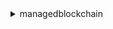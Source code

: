 <details>

<summary>
managedblockchain
</summary>

- <details><summary>create-member</summary>

  * --client-request-token
  * --invitation-id
  * --network-id
  * --member-configuration
  * --cli-input-json
  * --cli-input-yaml
  * --generate-cli-skeleton


- <details><summary>create-network</summary>

  * --client-request-token
  * --name
  * --description
  * --framework
  * --framework-version
  * --framework-configuration
  * --voting-policy
  * --member-configuration
  * --tags
  * --cli-input-json
  * --cli-input-yaml
  * --generate-cli-skeleton


- <details><summary>create-node</summary>

  * --client-request-token
  * --network-id
  * --member-id
  * --node-configuration
  * --tags
  * --cli-input-json
  * --cli-input-yaml
  * --generate-cli-skeleton


- <details><summary>create-proposal</summary>

  * --client-request-token
  * --network-id
  * --member-id
  * --actions
  * --description
  * --tags
  * --cli-input-json
  * --cli-input-yaml
  * --generate-cli-skeleton


- <details><summary>delete-member</summary>

  * --network-id
  * --member-id
  * --cli-input-json
  * --cli-input-yaml
  * --generate-cli-skeleton


- <details><summary>delete-node</summary>

  * --network-id
  * --member-id
  * --node-id
  * --cli-input-json
  * --cli-input-yaml
  * --generate-cli-skeleton


- <details><summary>get-member</summary>

  * --network-id
  * --member-id
  * --cli-input-json
  * --cli-input-yaml
  * --generate-cli-skeleton


- <details><summary>get-network</summary>

  * --network-id
  * --cli-input-json
  * --cli-input-yaml
  * --generate-cli-skeleton


- <details><summary>get-node</summary>

  * --network-id
  * --member-id
  * --node-id
  * --cli-input-json
  * --cli-input-yaml
  * --generate-cli-skeleton


- <details><summary>get-proposal</summary>

  * --network-id
  * --proposal-id
  * --cli-input-json
  * --cli-input-yaml
  * --generate-cli-skeleton


- <details><summary>help</summary>

  * 


- <details><summary>list-invitations</summary>

  * --max-results
  * --next-token
  * --cli-input-json
  * --cli-input-yaml
  * --generate-cli-skeleton


- <details><summary>list-members</summary>

  * --network-id
  * --name
  * --status
  * --is-owned
  * --no-is-owned
  * --max-results
  * --next-token
  * --cli-input-json
  * --cli-input-yaml
  * --generate-cli-skeleton


- <details><summary>list-networks</summary>

  * --name
  * --framework
  * --status
  * --max-results
  * --next-token
  * --cli-input-json
  * --cli-input-yaml
  * --generate-cli-skeleton


- <details><summary>list-nodes</summary>

  * --network-id
  * --member-id
  * --status
  * --max-results
  * --next-token
  * --cli-input-json
  * --cli-input-yaml
  * --generate-cli-skeleton


- <details><summary>list-proposals</summary>

  * --network-id
  * --max-results
  * --next-token
  * --cli-input-json
  * --cli-input-yaml
  * --generate-cli-skeleton


- <details><summary>list-proposal-votes</summary>

  * --network-id
  * --proposal-id
  * --max-results
  * --next-token
  * --cli-input-json
  * --cli-input-yaml
  * --generate-cli-skeleton


- <details><summary>list-tags-for-resource</summary>

  * --resource-arn
  * --cli-input-json
  * --cli-input-yaml
  * --generate-cli-skeleton


- <details><summary>reject-invitation</summary>

  * --invitation-id
  * --cli-input-json
  * --cli-input-yaml
  * --generate-cli-skeleton


- <details><summary>tag-resource</summary>

  * --resource-arn
  * --tags
  * --cli-input-json
  * --cli-input-yaml
  * --generate-cli-skeleton


- <details><summary>untag-resource</summary>

  * --resource-arn
  * --tag-keys
  * --cli-input-json
  * --cli-input-yaml
  * --generate-cli-skeleton


- <details><summary>update-member</summary>

  * --network-id
  * --member-id
  * --log-publishing-configuration
  * --cli-input-json
  * --cli-input-yaml
  * --generate-cli-skeleton


- <details><summary>update-node</summary>

  * --network-id
  * --member-id
  * --node-id
  * --log-publishing-configuration
  * --cli-input-json
  * --cli-input-yaml
  * --generate-cli-skeleton


- <details><summary>vote-on-proposal</summary>

  * --network-id
  * --proposal-id
  * --voter-member-id
  * --vote
  * --cli-input-json
  * --cli-input-yaml
  * --generate-cli-skeleton


</details>

